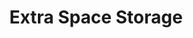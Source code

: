 ---
title: "Extra Space Storage"
url: /johnston/extra-space-storage-plainfield-pike/
shop: storage rental
---